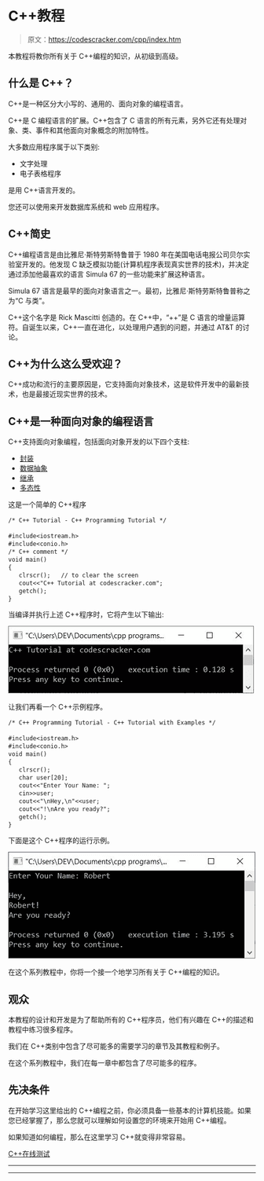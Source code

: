 # C++教程

> 原文：<https://codescracker.com/cpp/index.htm>

本教程将教你所有关于 C++编程的知识，从初级到高级。

## 什么是 C++？

C++是一种区分大小写的、通用的、面向对象的编程语言。

C++是 C 编程语言的扩展。C++包含了 C 语言的所有元素，另外它还有处理对象、类、事件和其他面向对象概念的附加特性。

大多数应用程序属于以下类别:

*   文字处理
*   电子表格程序

是用 C++语言开发的。

您还可以使用来开发数据库系统和 web 应用程序。

## C++简史

C++编程语言是由比雅尼·斯特劳斯特鲁普于 1980 年在美国电话电报公司贝尔实验室开发的。他发现 C 缺乏模拟功能(计算机程序表现真实世界的技术)，并决定通过添加他最喜欢的语言 Simula 67 的一些功能来扩展这种语言。

Simula 67 语言是最早的面向对象语言之一。最初，比雅尼·斯特劳斯特鲁普称之为“C 与类”。

C++这个名字是 Rick Mascitti 创造的。在 C++中，“++”是 C 语言的增量运算符。自诞生以来，C++一直在进化，以处理用户遇到的问题，并通过 AT&T 的讨论。

## C++为什么这么受欢迎？

C++成功和流行的主要原因是，它支持面向对象技术，这是软件开发中的最新技术，也是最接近现实世界的技术。

## C++是一种面向对象的编程语言

C++支持面向对象编程，包括面向对象开发的以下四个支柱:

*   [封装](/cpp/cpp-encapsulation.htm)
*   [数据抽象](/cpp/cpp-data-abstraction.htm)
*   [继承](/cpp/cpp-inheritance.htm)
*   [多态性](/cpp/cpp-polymorphism.htm)

这是一个简单的 C++程序

```
/* C++ Tutorial - C++ Programming Tutorial */

#include<iostream.h>
#include<conio.h>
/* C++ comment */
void main()
{
   clrscr();   // to clear the screen
   cout<<"C++ Tutorial at codescracker.com";
   getch();
}
```

当编译并执行上述 C++程序时，它将产生以下输出:

![c++ tutorial](img/ed4bbe94ac0d4c05f6b2ff9356fdf17c.png)

让我们再看一个 C++示例程序。

```
/* C++ Programming Tutorial - C++ Tutorial with Examples */

#include<iostream.h>
#include<conio.h>
void main()
{
   clrscr();
   char user[20];
   cout<<"Enter Your Name: ";
   cin>>user;
   cout<<"\nHey,\n"<<user;
   cout<<"!\nAre you ready?";
   getch();
}
```

下面是这个 C++程序的运行示例。

![c++ programming tutorial](img/b544ac54639d6ce6611df7def4ad4ba3.png)

在这个系列教程中，你将一个接一个地学习所有关于 C++编程的知识。

## 观众

本教程的设计和开发是为了帮助所有的 C++程序员，他们有兴趣在 C++的描述和教程中练习很多程序。

我们在 C++类别中包含了尽可能多的需要学习的章节及其教程和例子。

在这个系列教程中，我们在每一章中都包含了尽可能多的程序。

## 先决条件

在开始学习这里给出的 C++编程之前，你必须具备一些基本的计算机技能。如果您已经掌握了，那么您就可以理解如何设置您的环境来开始用 C++编程。

如果知道如何编程，那么在这里学习 C++就变得非常容易。

[C++在线测试](/exam/showtest.php?subid=3)

* * *

* * *